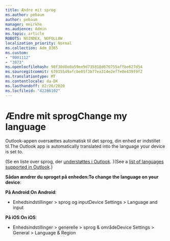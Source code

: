 ```yaml
---
title: Ændre mit sprog
ms.author: pebaum
author: pebaum
manager: mnirkhe
ms.audience: Admin
ms.topic: article
ROBOTS: NOINDEX, NOFOLLOW
localization_priority: Normal
ms.collection: Adm_O365
ms.custom:
- "9001112"
- "3073"
ms.openlocfilehash: 98f30d8e0a59ee9d735818d670755affbe627d54
ms.sourcegitcommit: 67015549afcbe05f3b77ea314e2ef7e0e439f9f2
ms.translationtype: MT
ms.contentlocale: da-DK
ms.lasthandoff: 02/26/2020
ms.locfileid: "42286102"
---
```

# <a name="change-my-language"></a><span data-ttu-id="f4375-102">Ændre mit sprog</span><span class="sxs-lookup"><span data-stu-id="f4375-102">Change my language</span></span>

<span data-ttu-id="f4375-103">Outlook-appen oversættes automatisk til det sprog, din enhed er indstillet til.</span><span class="sxs-lookup"><span data-stu-id="f4375-103">The Outlook app is automatically translated into the language your device is set to.</span></span> 

<span data-ttu-id="f4375-104">(Se en liste over sprog, der [understøttes i Outlook](https://acompli.helpshift.com/a/outlook/?s=general-questions&f=in-which-languages-is-your-app-translated). )</span><span class="sxs-lookup"><span data-stu-id="f4375-104">(See a [list of languages supported in Outlook](https://acompli.helpshift.com/a/outlook/?s=general-questions&f=in-which-languages-is-your-app-translated).)</span></span> 

<span data-ttu-id="f4375-105">**Sådan ændrer du sproget på enheden:**</span><span class="sxs-lookup"><span data-stu-id="f4375-105">**To change the language on your device**:</span></span> 

<span data-ttu-id="f4375-106">**På Android**:</span><span class="sxs-lookup"><span data-stu-id="f4375-106">**On Android**:</span></span> 

- <span data-ttu-id="f4375-107">Enhedsindstillinger > sprog og input</span><span class="sxs-lookup"><span data-stu-id="f4375-107">Device Settings > Language and input</span></span> 

<span data-ttu-id="f4375-108">**På iOS**:</span><span class="sxs-lookup"><span data-stu-id="f4375-108">**On iOS**:</span></span> 

- <span data-ttu-id="f4375-109">Enhedsindstillinger > generelle > sprog & område</span><span class="sxs-lookup"><span data-stu-id="f4375-109">Device Settings > General > Language & Region</span></span> 
